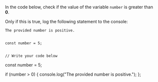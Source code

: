 In the code below,
check if the value of the
variable `number` is greater
than **0**.

Only if this is true,
log the following statement
to the console:

`The provided number is positive.`

<codeblock type="exercise" language="javascript" testMode="fixedInput">
<code>
const number = 5;

// Write your code below
</code>

<solution>
const number = 5;

if (number > 0) {
  console.log("The provided number is positive.");
};
</solution>
</codeblock>
